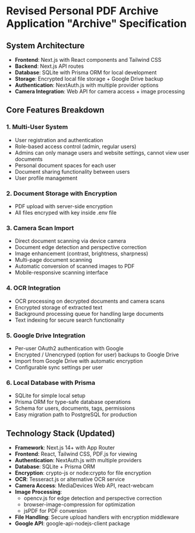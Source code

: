 # Revised Personal PDF Archive Application "Archive" Specification

## System Architecture

- **Frontend**: Next.js with React components and Tailwind CSS
- **Backend**: Next.js API routes
- **Database**: SQLite with Prisma ORM for local development
- **Storage**: Encrypted local file storage + Google Drive backup
- **Authentication**: NextAuth.js with multiple provider options
- **Camera Integration**: Web API for camera access + image processing

## Core Features Breakdown

### 1. Multi-User System
- User registration and authentication
- Role-based access control (admin, regular users)
- Admins can only manage users and website settings, cannot view user documents
- Personal document spaces for each user
- Document sharing functionality between users
- User profile management

### 2. Document Storage with Encryption
- PDF upload with server-side encryption
- All files encryped with key inside .env file

### 3. Camera Scan Import
- Direct document scanning via device camera
- Document edge detection and perspective correction
- Image enhancement (contrast, brightness, sharpness)
- Multi-page document scanning
- Automatic conversion of scanned images to PDF
- Mobile-responsive scanning interface

### 4. OCR Integration
- OCR processing on decrypted documents and camera scans
- Encrypted storage of extracted text
- Background processing queue for handling large documents
- Text indexing for secure search functionality

### 5. Google Drive Integration
- Per-user OAuth2 authentication with Google
- Encrypted / Unencryped (option for user) backups to Google Drive
- Import from Google Drive with automatic encryption
- Configurable sync settings per user

### 6. Local Database with Prisma
- SQLite for simple local setup
- Prisma ORM for type-safe database operations
- Schema for users, documents, tags, permissions
- Easy migration path to PostgreSQL for production

## Technology Stack (Updated)

- **Framework**: Next.js 14+ with App Router
- **Frontend**: React, Tailwind CSS, PDF.js for viewing
- **Authentication**: NextAuth.js with multiple providers
- **Database**: SQLite + Prisma ORM
- **Encryption**: crypto-js or node:crypto for file encryption
- **OCR**: Tesseract.js or alternative OCR service
- **Camera Access**: MediaDevices Web API, react-webcam
- **Image Processing**: 
  - opencv.js for edge detection and perspective correction
  - browser-image-compression for optimization
  - jsPDF for PDF conversion
- **File Handling**: Secure upload handlers with encryption middleware
- **Google API**: google-api-nodejs-client package
